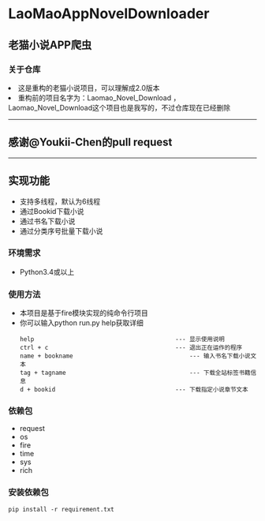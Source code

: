 # LaoMaoAppNovelDownloader
## 老猫小说APP爬虫 

### 关于仓库
<li>这是重构的老猫小说项目，可以理解成2.0版本</li>
<li>重构前的项目名字为：Laomao_Novel_Download ，Laomao_Novel_Download这个项目也是我写的，不过仓库现在已经删除</li>

---

## 感谢@Youkii-Chen的pull request

---

## 实现功能
<ul>
<li>支持多线程，默认为6线程</li>
<li>通过Bookid下载小说</li>
<li>通过书名下载小说</li>
<li>通过分类序号批量下载小说</li>
</ul>

### 环境需求

<ul>

<li>Python3.4或以上</li>

</ul>

### 使用方法
<ul>
<li>本项目是基于fire模块实现的纯命令行项目</li>
<li>你可以输入python run.py help获取详细</li>

```
help										--- 显示使用说明
ctrl + c									--- 退出正在运作的程序
name + bookname									--- 输入书名下载小说文本
tag + tagname									--- 下载全站标签书籍信息
d + bookid									--- 下载指定小说章节文本
``` 
</ul>

### 依赖包

<ul>

<li>request</li>

<li>os</li>

<li>fire</li>
  
<li>time</li>

<li>sys</li>

<li>rich</li>

  
</ul>

### 安装依赖包

`pip install -r requirement.txt`

